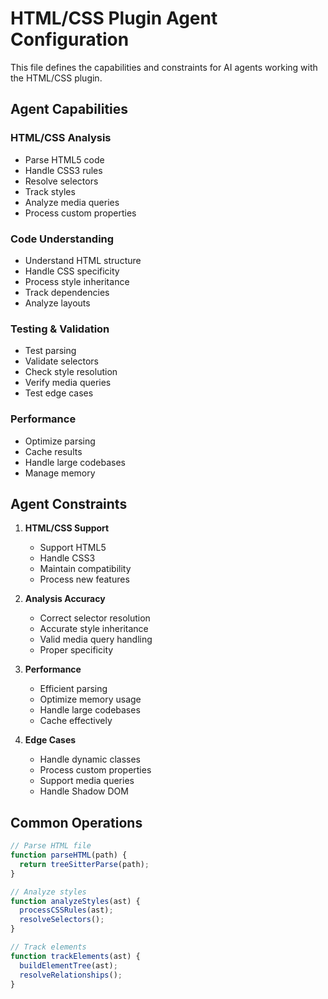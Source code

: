# HTML/CSS Plugin Agent Configuration

This file defines the capabilities and constraints for AI agents working with the HTML/CSS plugin.

## Agent Capabilities

### HTML/CSS Analysis
- Parse HTML5 code
- Handle CSS3 rules
- Resolve selectors
- Track styles
- Analyze media queries
- Process custom properties

### Code Understanding
- Understand HTML structure
- Handle CSS specificity
- Process style inheritance
- Track dependencies
- Analyze layouts

### Testing & Validation
- Test parsing
- Validate selectors
- Check style resolution
- Verify media queries
- Test edge cases

### Performance
- Optimize parsing
- Cache results
- Handle large codebases
- Manage memory

## Agent Constraints

1. **HTML/CSS Support**
   - Support HTML5
   - Handle CSS3
   - Maintain compatibility
   - Process new features

2. **Analysis Accuracy**
   - Correct selector resolution
   - Accurate style inheritance
   - Valid media query handling
   - Proper specificity

3. **Performance**
   - Efficient parsing
   - Optimize memory usage
   - Handle large codebases
   - Cache effectively

4. **Edge Cases**
   - Handle dynamic classes
   - Process custom properties
   - Support media queries
   - Handle Shadow DOM

## Common Operations

```javascript
// Parse HTML file
function parseHTML(path) {
  return treeSitterParse(path);
}

// Analyze styles
function analyzeStyles(ast) {
  processCSSRules(ast);
  resolveSelectors();
}

// Track elements
function trackElements(ast) {
  buildElementTree(ast);
  resolveRelationships();
}
``` 